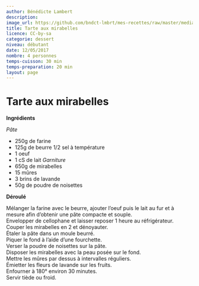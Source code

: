 ```yaml
---
author: Bénédicte Lambert
description: 
image_url: https://github.com/bndct-lmbrt/mes-recettes/raw/master/medias/mirabelle.jpg
title: Tarte aux mirabelles
licence: CC-by-sa
categorie: dessert
niveau: débutant
date: 12/05/2017
nombre: 4 personnes
temps-cuisson: 30 min
temps-preparation: 20 min
layout: page
---
```

# Tarte aux mirabelles

**Ingrédients**  

*Pâte*
* 250g de farine
* 125g de beurre 1/2 sel à température
* 1 oeuf
* 1 cS de lait
*Garniture*
* 650g de mirabelles
* 15 mûres
* 3 brins de lavande
* 50g de poudre de noisettes


**Déroulé**  

Mélanger la farine avec le beurre, ajouter l’oeuf puis le lait au fur et à mesure afin d’obtenir une pâte compacte et souple.  
Envelopper de cellophane et laisser reposer 1 heure au réfrigérateur.  
Couper les mirabelles en 2 et dénoyauter.  
Étaler la pâte dans un moule beurré.  
Piquer le fond à l’aide d’une fourchette.   
Verser la poudre de noisettes sur la pâte.  
Disposer les mirabelles avec la peau posée sur le fond.  
Mettre les mûres par dessus à intervalles réguliers.  
Émietter les fleurs de lavande sur les fruits.    
Enfourner à 180° environ 30 minutes.  
Servir tiède ou froid.  

